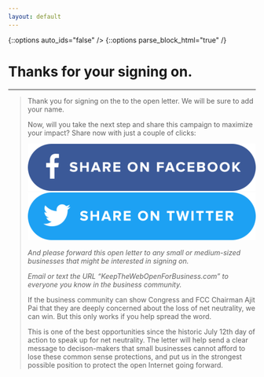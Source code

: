 ```yaml
---
layout: default
---
```


{::options auto_ids="false" />
{::options parse_block_html="true" /}

<div class="section thanks">

# Thanks for your signing on.

</div>

---

<div class="letter-content">

> Thank you for signing on the to the open letter. We will be sure to add your name.
> 
> Now, will you take the next step and share this campaign to maximize your impact? Share now with just a couple of clicks:
> 
><center><a target="_blank" href="https://www.facebook.com/sharer.php?u=http://www.keepthewebopenforbusiness.com/"><img src="/images/facebook-share.png"></a><a target="_blank" href="https://twitter.com/intent/tweet?related=fightfortheftr&text=500%2B+small+businesses+tell+%40FCC+how+losing+%23NetNeutrality+would+hurt+their+ability+to+reach+customers+%26+grow+online+https%3A%2F%2Fwww.keepthewebopenforbusiness.com"><img src="/images/twitter-share.png"></a></center>
>
>
> *And please forward this open letter to any small or medium-sized businesses that might be interested in signing on.*
> 
> *Email or text the URL “KeepTheWebOpenForBusiness.com” to everyone you know in the business community.*
> 
> If the business community can show Congress and FCC Chairman Ajit Pai that they are deeply concerned about the loss of net neutrality, we can win. But this only works if you help spread the word.
>
> This is one of the best opportunities since the historic July 12th day of action to speak up for net neutrality. The letter will help send a clear message to decison-makers that small businesses cannot afford to lose these common sense protections, and put us in the strongest possible position to protect the open Internet going forward.

</div>
